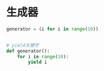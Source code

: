 # 生成器

```python
generator = (i for i in range(10))


# yield关键字
def generator():
    for i in range(10):
        yield i

```

